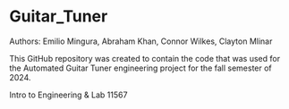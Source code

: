 # Guitar_Tuner
Authors: Emilio Mingura, Abraham Khan, Connor Wilkes, Clayton Mlinar

This GitHub repository was created to contain the code that was used for the Automated Guitar Tuner engineering project for the fall semester of 2024.

Intro to Engineering & Lab 11567
